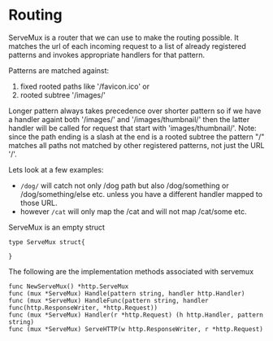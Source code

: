 # Routing 

ServeMux is a router that we can use to make the routing possible. It matches the url of each
incoming request to a list of already registered patterns and invokes appropriate handlers for that
pattern. 

Patterns are matched against: 
1. fixed rooted paths like '/favicon.ico' or 
2. rooted subtree '/images/' 

Longer pattern always takes precedence over shorter pattern so if we have a handler againt both
'/images/' and '/images/thumbnail/' then the latter handler will be called for request that start
with 'images/thumbnail/'. 
Note: since the path ending is a slash at the end is a rooted subtree the pattern "/" matches all
paths not matched by other registered patterns, not just the URL '/'. 

Lets look at a few examples: 
* `/dog/`  will catch not only /dog path but also /dog/something or /dog/something/else etc. unless
  you have a different handler mapped to those URL. 
* however `/cat` will only map the /cat and will not map /cat/some etc. 


ServeMux is an empty struct 

```
type ServeMux struct{
    
}
``` 
The following are the implementation methods associated with servemux 

```
func NewServeMux() *http.ServeMux 
func (mux *ServeMux) Handle(pattern string, handler http.Handler) 
func (mux *ServeMux) HandleFunc(pattern string, handler func(http.ResponseWriter, *http.Request)) 
func (mux *ServeMux) Handler(r *http.Request) (h http.Handler, pattern string) 
func (mux *ServeMux) ServeHTTP(w http.ResponseWriter, r *http.Request) 

```



